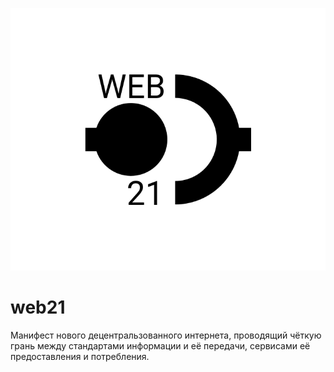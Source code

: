 ![web21-Logo](../_media/logo-web21.png ":size=150")

# web21

Манифест нового децентральзованного интернета, проводящий чёткую грань между стандартами информации и её передачи, сервисами её предоставления и потребления.
